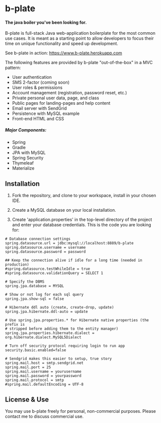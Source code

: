 # b-plate

#### The java boiler you've been looking for.

B-plate is full-stack Java web-application boilerplate for the most common use cases. It is meant as a starting point to allow developers to focus their time on unique functionality and speed up development.

See b-plate in action: https://www.b-plate.herokuapp.com

The following features are provided by b-plate "out-of-the-box" in a MVC pattern:
- User authentication
- SMS 2-factor (coming soon)
- User roles & permissions
- Account management (registration, password reset, etc.)
- Private personal user data, page, and class
- Public pages for landing-pages and help content
- Email server with SendGrid
- Persistence with MySQL example
- Front-end HTML and CSS



##### Major Components:
- Spring
- Gradle
- JPA with MySQL
- Spring Security
- Thymeleaf
- Materialize


## Installation
1. Fork the repository, and clone to your workspace, install in your chosen IDE.

2. Create a MySQL database on your local installation.

3. Create 'application.properties' in the top-level directory of the project and enter your database credentials.  This is the code you are looking for:


```
# Database connection settings
spring.datasource.url = jdbc:mysql://localhost:8889/b-plate
spring.datasource.username = username
spring.datasource.password = password

## Keep the connection alive if idle for a long time (needed in production)
#spring.datasource.testWhileIdle = true
#spring.datasource.validationQuery = SELECT 1

# Specify the DBMS
spring.jpa.database = MYSQL

# Show or not log for each sql query
spring.jpa.show-sql = false

# Hibernate ddl auto (create, create-drop, update)
spring.jpa.hibernate.ddl-auto = update

# Use spring.jpa.properties.* for Hibernate native properties (the prefix is
# stripped before adding them to the entity manager)
spring.jpa.properties.hibernate.dialect = org.hibernate.dialect.MySQL5Dialect

# Turn off security protocol requiring login to run app
security.basic.enabled=false

# Sendgrid makes this easier to setup, true story
spring.mail.host = smtp.sendgrid.net
spring.mail.port = 25 
spring.mail.username = yourusername
spring.mail.password = yourpassword
spring.mail.protocol = smtp
#spring.mail.defaultEncoding = UTF-8
``` 


## License & Use
You may use b-plate freely for personal, non-commercial purposes. Please contact me to discuss commercial use.



